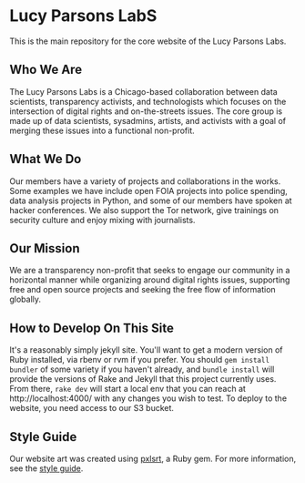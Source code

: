 # Lucy Parsons LabS

This is the main repository for the core website of the Lucy Parsons Labs.

## Who We Are
The Lucy Parsons Labs is a Chicago-based collaboration between data scientists, transparency activists,
and technologists which focuses on the intersection of digital rights and on-the-streets issues.
The core group is made up of data scientists, sysadmins, artists, and activists with a goal of merging these issues 
into a functional non-profit.   

## What We Do
Our members have a variety of projects and collaborations in the works. Some examples we have include open FOIA projects into police spending, data analysis projects in Python, and some of our members have spoken at hacker conferences. We also support the Tor network, give trainings on security culture and enjoy mixing with journalists.

## Our Mission
We are a transparency non-profit that seeks to engage our community in a horizontal manner while organizing around digital rights issues, supporting free and open source projects and seeking the free flow of information globally.

## How to Develop On This Site
It's a reasonably simply jekyll site. You'll want to get a modern version of Ruby installed, via rbenv or rvm if you prefer. You should `gem install bundler` of some variety if you haven't already, and `bundle install` will provide the versions of Rake and Jekyll that this project currently uses. From there, `rake dev` will start a local env that you can reach at http://localhost:4000/ with any changes you wish to test. To deploy to the website, you need access to our S3 bucket.

## Style Guide
Our website art was created using [pxlsrt](https://github.com/czycha/pxlsrt), a Ruby gem. For more information, see the [style guide](STYLE.md).
